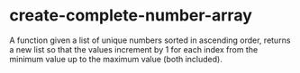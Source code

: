 # create-complete-number-array
A function given a list of unique numbers sorted in ascending order, returns a new list so that the values increment by 1 for each index from the minimum value up to the maximum value (both included).
